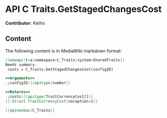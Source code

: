 # API C Traits.GetStagedChangesCost

**Contributor:** Ketho

## Content

The following content is in MediaWiki markdown format:

```mediawiki
{{wowapi|t=a|namespace=C_Traits|system=SharedTraits}}
Needs summary.
 costs = C_Traits.GetStagedChangesCost(configID)

==Arguments==
:;configID:{{apitype|number}}

==Returns==
:;costs:{{apitype|TraitCurrencyCost[]}}
{{:Struct TraitCurrencyCost|nocaption=1}}

{{apinavbox|C_Traits}}
```